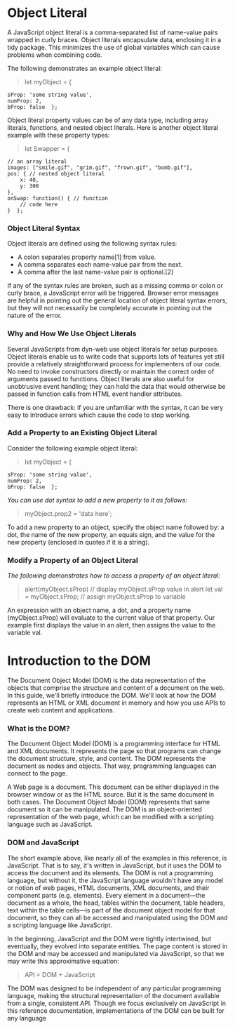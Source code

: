 # Object Literal

A JavaScript object literal is a comma-separated list of name-value pairs wrapped in curly braces. Object literals encapsulate data, enclosing it in a tidy package. This minimizes the use of global variables which can cause problems when combining code.

The following demonstrates an example object literal:

> let myObject = {

    sProp: 'some string value',
    numProp: 2,
    bProp: false  };



Object literal property values can be of any data type, including array literals, functions, and nested object literals. Here is another object literal example with these property types:

> let Swapper = {

    // an array literal
    images: ["smile.gif", "grim.gif", "frown.gif", "bomb.gif"],
    pos: { // nested object literal
        x: 40,
        y: 300
    },
    onSwap: function() { // function
        // code here
    }  };



### Object Literal Syntax

Object literals are defined using the following syntax rules:

- A colon separates property name[1] from value.
- A comma separates each name-value pair from the next.
- A comma after the last name-value pair is optional.[2]

If any of the syntax rules are broken, such as a missing comma or colon or curly brace, a JavaScript error will be triggered. Browser error messages are helpful in pointing out the general location of object literal syntax errors, but they will not necessarily be completely accurate in pointing out the nature of the error.

### Why and How We Use Object Literals

Several JavaScripts from dyn-web use object literals for setup purposes. Object literals enable us to write code that supports lots of features yet still provide a relatively straightforward process for implementers of our code. No need to invoke constructors directly or maintain the correct order of arguments passed to functions. Object literals are also useful for unobtrusive event handling; they can hold the data that would otherwise be passed in function calls from HTML event handler attributes.

There is one drawback: if you are unfamiliar with the syntax, it can be very easy to introduce errors which cause the code to stop working.

### Add a Property to an Existing Object Literal

Consider the following example object literal:

> let myObject = {

    sProp: 'some string value',
    numProp: 2,
    bProp: false  };



_You can use dot syntax to add a new property to it as follows:_

> myObject.prop2 = 'data here';

To add a new property to an object, specify the object name followed by: a dot, the name of the new property, an equals sign, and the value for the new property (enclosed in quotes if it is a string).

### Modify a Property of an Object Literal

_The following demonstrates how to access a property of an object literal:_

> alert(myObject.sProp) // display myObject.sProp value in alert
> let val = myObject.sProp; // assign myObject.sProp to variable

An expression with an object name, a dot, and a property name (myObject.sProp) will evaluate to the current value of that property. Our example first displays the value in an alert, then assigns the value to the variable val.

# Introduction to the DOM

The Document Object Model (DOM) is the data representation of the objects that comprise the structure and content of a document on the web. In this guide, we'll briefly introduce the DOM. We'll look at how the DOM represents an HTML or XML document in memory and how you use APIs to create web content and applications.

### What is the DOM?

The Document Object Model (DOM) is a programming interface for HTML and XML documents. It represents the page so that programs can change the document structure, style, and content. The DOM represents the document as nodes and objects. That way, programming languages can connect to the page.

A Web page is a document. This document can be either displayed in the browser window or as the HTML source. But it is the same document in both cases. The Document Object Model (DOM) represents that same document so it can be manipulated. The DOM is an object-oriented representation of the web page, which can be modified with a scripting language such as JavaScript.

### DOM and JavaScript

The short example above, like nearly all of the examples in this reference, is JavaScript. That is to say, it's written in JavaScript, but it uses the DOM to access the document and its elements. The DOM is not a programming language, but without it, the JavaScript language wouldn't have any model or notion of web pages, HTML documents, XML documents, and their component parts (e.g. elements). Every element in a document—the document as a whole, the head, tables within the document, table headers, text within the table cells—is part of the document object model for that document, so they can all be accessed and manipulated using the DOM and a scripting language like JavaScript.

In the beginning, JavaScript and the DOM were tightly intertwined, but eventually, they evolved into separate entities. The page content is stored in the DOM and may be accessed and manipulated via JavaScript, so that we may write this approximative equation:

> API = DOM + JavaScript

The DOM was designed to be independent of any particular programming language, making the structural representation of the document available from a single, consistent API. Though we focus exclusively on JavaScript in this reference documentation, implementations of the DOM can be built for any language
